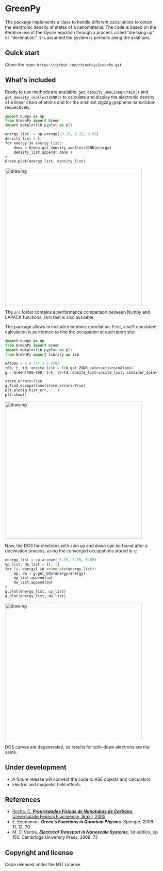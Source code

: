 # GreenPy

The package implements a class to handle different calculations to obtain the electronic density of states of a nanomaterial. The code is based on the iterative use of the Dyson equation through a process called "dressing up" or "decimation." It is assumed the system is periodic along the axial axis.

## Quick start

Clone the repo: `https://github.com/chinchay/GreenPy.git`

## What's included

Ready to use methods are available: `get_density_OneLinearChain()` and `get_density_smallestZGNR()` to calculate and display the electronic density of a linear chain of atoms and for the smallest zigzag graphene nanoribbon, respectively.


```python
import numpy as np
from GreenPy import Green
import matplotlib.pyplot as plt

energy_list  = np.arange(-3.15, 3.25, 0.05)
density_list = []
for energy in energy_list:
    dens = Green.get_density_smallestZGNR(energy)
    density_list.append( dens )
#
Green.plot(energy_list, density_list)
```

<img src="images/DOS.png" alt="drawing" width="450"/>


The `src` folder contains a performance comparison between Numpy and LAPACK functions. Unit test is also available.

The package allows to include electronic correlation. First, a self-consistent calculation is performed to find the occupation at each atom site:

```python
import numpy as np
from GreenPy import Green
import matplotlib.pyplot as plt
from GreenPy import library as lib

nAtoms = 4 # for a 2-ZGNR
t00, t, td, onsite_list = lib.get_ZGNR_interactions(nAtoms)
g = Green(t00=t00, t=t, td=td, onsite_list=onsite_list, consider_spin=True)

store_errors=True
g.find_occupations(store_errors=True)
plt.plot(g.hist_err, '.')
plt.show()
```

<img src="images/occupation_converge.png" alt="drawing" width="450"/>


Now, the DOS for electrons with spin up and down can be found after a decimation process, using the converged occupations stored in `g`:

```python
energy_list = np.arange(-3.15, 3.25, 0.05)
up_list, dw_list = [], []
for (i, energy) in enumerate(energy_list):
    up, dw = g.get_DOS(energy=energy)
    up_list.append(up)
    dw_list.append(dw)
#
g.plot(energy_list, up_list)
g.plot(energy_list, dw_list)
```

<img src="images/DOS_UP.png" alt="drawing" width="450"/>

DOS curves are degenerated, so results for spin-down electrons are the same.


## Under development

* A future release will connect the code to ASE objects and calculators
* Electric and magnetic field effects


## References
        
* [Rocha, C. __*Propriedades Físicas de Nanotubos de Carbono*__. Universidade Federal Fluminense, Brazil, 2005](http://oldsite.if.uff.br/index.php?option=com_content&view=article&id=348)
* E. Economou. __*Green’s Functions in Quantum Physics*__. Springer, 2006. 11, 12, 70
* M. Di Ventra. __*Electrical Transport in Nanoscale Systems*__, 1st edition, pp 150. Cambridge University Press, 2008. 73



## Copyright and license

Code released under the MIT License